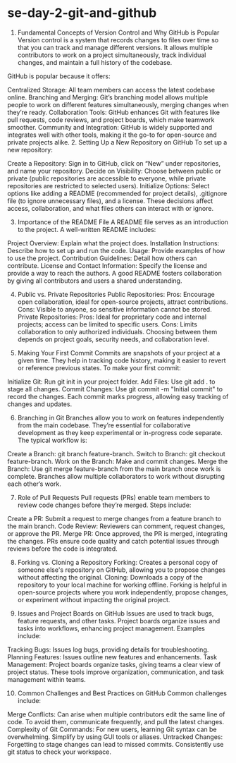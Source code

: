 # se-day-2-git-and-github

1. Fundamental Concepts of Version Control and Why GitHub is Popular
Version control is a system that records changes to files over time so that you can track and manage different versions. It allows multiple contributors to work on a project simultaneously, track individual changes, and maintain a full history of the codebase.

GitHub is popular because it offers:

Centralized Storage: All team members can access the latest codebase online.
Branching and Merging: Git’s branching model allows multiple people to work on different features simultaneously, merging changes when they’re ready.
Collaboration Tools: GitHub enhances Git with features like pull requests, code reviews, and project boards, which make teamwork smoother.
Community and Integration: GitHub is widely supported and integrates well with other tools, making it the go-to for open-source and private projects alike.
2. Setting Up a New Repository on GitHub
To set up a new repository:

Create a Repository: Sign in to GitHub, click on “New” under repositories, and name your repository.
Decide on Visibility: Choose between public or private (public repositories are accessible to everyone, while private repositories are restricted to selected users).
Initialize Options: Select options like adding a README (recommended for project details), .gitignore file (to ignore unnecessary files), and a license.
These decisions affect access, collaboration, and what files others can interact with or ignore.

3. Importance of the README File
A README file serves as an introduction to the project. A well-written README includes:

Project Overview: Explain what the project does.
Installation Instructions: Describe how to set up and run the code.
Usage: Provide examples of how to use the project.
Contribution Guidelines: Detail how others can contribute.
License and Contact Information: Specify the license and provide a way to reach the authors.
A good README fosters collaboration by giving all contributors and users a shared understanding.

4. Public vs. Private Repositories
Public Repositories:
Pros: Encourage open collaboration, ideal for open-source projects, attract contributions.
Cons: Visible to anyone, so sensitive information cannot be stored.
Private Repositories:
Pros: Ideal for proprietary code and internal projects; access can be limited to specific users.
Cons: Limits collaboration to only authorized individuals.
Choosing between them depends on project goals, security needs, and collaboration level.

5. Making Your First Commit
Commits are snapshots of your project at a given time. They help in tracking code history, making it easier to revert or reference previous states. To make your first commit:

Initialize Git: Run git init in your project folder.
Add Files: Use git add . to stage all changes.
Commit Changes: Use git commit -m "Initial commit" to record the changes.
Each commit marks progress, allowing easy tracking of changes and updates.

6. Branching in Git
Branches allow you to work on features independently from the main codebase. They’re essential for collaborative development as they keep experimental or in-progress code separate. The typical workflow is:

Create a Branch: git branch feature-branch.
Switch to Branch: git checkout feature-branch.
Work on the Branch: Make and commit changes.
Merge the Branch: Use git merge feature-branch from the main branch once work is complete.
Branches allow multiple collaborators to work without disrupting each other’s work.

7. Role of Pull Requests
Pull requests (PRs) enable team members to review code changes before they’re merged. Steps include:

Create a PR: Submit a request to merge changes from a feature branch to the main branch.
Code Review: Reviewers can comment, request changes, or approve the PR.
Merge PR: Once approved, the PR is merged, integrating the changes.
PRs ensure code quality and catch potential issues through reviews before the code is integrated.

8. Forking vs. Cloning a Repository
Forking: Creates a personal copy of someone else's repository on GitHub, allowing you to propose changes without affecting the original.
Cloning: Downloads a copy of the repository to your local machine for working offline.
Forking is helpful in open-source projects where you work independently, propose changes, or experiment without impacting the original project.

9. Issues and Project Boards on GitHub
Issues are used to track bugs, feature requests, and other tasks. Project boards organize issues and tasks into workflows, enhancing project management. Examples include:

Tracking Bugs: Issues log bugs, providing details for troubleshooting.
Planning Features: Issues outline new features and enhancements.
Task Management: Project boards organize tasks, giving teams a clear view of project status.
These tools improve organization, communication, and task management within teams.

10. Common Challenges and Best Practices on GitHub
Common challenges include:

Merge Conflicts: Can arise when multiple contributors edit the same line of code. To avoid them, communicate frequently, and pull the latest changes.
Complexity of Git Commands: For new users, learning Git syntax can be overwhelming. Simplify by using GUI tools or aliases.
Untracked Changes: Forgetting to stage changes can lead to missed commits. Consistently use git status to check your workspace.
